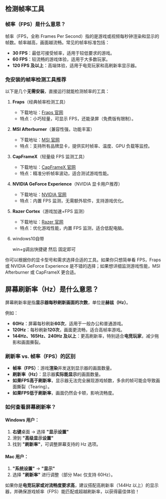 ## 检测帧率工具

### 帧率（FPS）是什么意思？

帧率（FPS，全称 Frames Per Second）指的是游戏或视频每秒钟渲染和显示的帧数。帧率越高，画面越流畅。常见的帧率标准包括：

- **30 FPS**：最低可接受帧率，适用于较低要求的游戏。
- **60 FPS**：较流畅的游戏体验，适用于大多数玩家。
- **120 FPS 及以上**：高端体验，适用于电竞玩家和高刷新率显示器。

### 免安装的帧率检测工具推荐

以下是几个**无需安装**，直接运行就能检测帧率的工具：

1. **Fraps**（经典帧率检测工具）

   - 下载地址：[Fraps 官网](https://fraps.com/)
   - 特点：小巧轻量，可显示 FPS，还能录屏（免费版有限制）。

2. **MSI Afterburner**（兼容性强，功能丰富）

   - 下载地址：[MSI 官网](https://www.msi.com/Landing/afterburner/graphics-cards)
   - 特点：支持所有品牌显卡，提供实时帧率、温度、GPU 负载等监控。

3. **CapFrameX**（轻量级 FPS 监测工具）

   - 下载地址：[CapFrameX 官网](https://www.capframex.com/)
   - 特点：精准分析帧率波动，适合测试游戏性能。

4. **NVIDIA GeForce Experience**（NVIDIA 显卡用户推荐）

   - 下载地址：[NVIDIA 官网](https://www.nvidia.com/en-us/geforce/geforce-experience/)
   - 特点：内置 FPS 监测，无需额外软件，支持游戏优化。

5. **Razer Cortex**（游戏加速+FPS 监测）

   - 下载地址：[Razer 官网](https://www.razer.com/cortex)
   - 特点：优化游戏性能，内置 FPS 监测，适合低配电脑。

6. windows10自带

   win+g调出快捷键 然后 固定即可

你可以根据你的显卡型号和需求选择合适的工具。如果你只想简单看 FPS，Fraps 或 NVIDIA GeForce Experience 是不错的选择；如果想详细监测游戏性能，MSI Afterburner 或 CapFrameX 更合适。

## 屏幕刷新率（Hz）是什么意思？

屏幕刷新率是指**显示器每秒刷新画面的次数**，单位是**赫兹（Hz）**。

例如：

- **60Hz**：屏幕每秒刷新**60次**，适用于一般办公和普通游戏。
- **120Hz**：每秒刷新**120次**，画面更流畅，适合高帧率游戏。
- **144Hz、165Hz、240Hz 及以上**：更高刷新率，特别适合**电竞玩家**，减少拖影和画面撕裂。

### **刷新率 vs. 帧率（FPS）的区别**

- **帧率（FPS）**：游戏**渲染**并发送到显示器的画面数量。
- **刷新率（Hz）**：显示器**实际能显示**的画面数量。
- **如果FPS高于刷新率**，显示器无法完全展现游戏帧数，多余的帧可能会导致画面撕裂（Tearing）。
- **如果FPS低于刷新率**，画面仍然会卡顿，影响流畅度。

### **如何查看屏幕刷新率？**

#### **Windows 用户**：

1. **右键**桌面 → 选择 **"显示设置"**
2. 滑到 **"高级显示设置"**
3. 找到 **"刷新率"**，可调整屏幕支持的 Hz 选项。

#### **Mac 用户**：

1. **"系统设置"** → **"显示"**
2. 选择 **"刷新率"** 进行调整（部分 Mac 仅支持 60Hz）。

如果你是**电竞玩家或对流畅度要求高**，建议搭配高刷新率（144Hz 以上）的显示器，并确保游戏帧率（FPS）能匹配或超越刷新率，以获得最佳体验！
